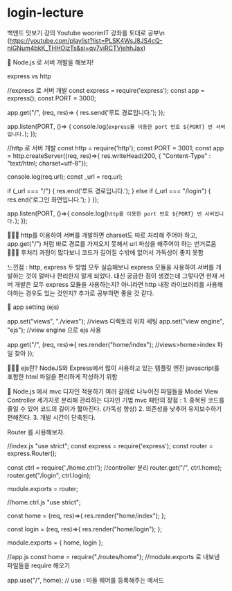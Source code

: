 # login-lecture

백엔드 맛보기 강의
Youtube woorimIT 강좌를 토대로 공부\n
(https://youtube.com/playlist?list=PLSK4WsJ8JS4cQ-niGNum4bkK_THHOizTs&si=qv7viRCTVjehhJax)

🙌 Node.js 로 서버 개발을 해보자!

express vs http

//express 로 서버 개발
const express = require('express');
const app = express();
const PORT = 3000;

app.get("/", (req, res)=> {
res.send('루트 경로입니다.');
});

app.listen(PORT, ()=> {
console.log(`express를 이용한 port 번호 ${PORT} 번 서버입니다.`);
});

//http 로 서버 개발
const http = require('http');
const PORT = 3001;
const app = http.createServer((req, res)=>{
res.writeHead(200, {
"Content-Type" : "text/html; charset=utf-8"});

console.log(req.url);
const \_url = req.url;

if (\_url === "/") {
res.end('루트 경로입니다.');
} else if (\_url === "/login") {
res.end('로그인 화면입니다.');
}
});

app.listen(PORT, ()=>{
console.log(`http를 이용한 port 번호 ${PORT} 번 서버입니다.`);
});

💁🏻‍♀️ http를 이용하여 서버를 개발하면 charset도 따로 처리해 주어야 하고, app.get("/") 처럼 바로 경로를 가져오지 못해서 url 파싱을 해주어야 하는 번거로움
💁🏻‍♀️ 후처리 과정이 많다보니 코드가 길어질 수밖에 없어서 가독성이 좋지 못함

느낀점 : http, express 두 방법 모두 실습해보니 express 모듈을 사용하여 서버를 개발하는 것이 얼마나 편리한지 알게 되었다.
대신 궁금한 점이 생겼는데 그렇다면 현재 서버 개발은 모두 express 모듈을 사용하는지? 아니라면 http 내장 라이브러리를 사용해야하는 경우도 있는 것인지?
추가로 공부하면 좋을 것 같다.

🙌 app setting (ejs)

app.set("views", "./views"); //views 디렉토리 위치 세팅
app.set("view engine", "ejs"); //view engine 으로 ejs 사용

app.get("/", (req, res)=>{
res.render("home/index"); //views>home>index 파일 찾아
});

💁🏻‍♀️ ejs란?
NodeJS와 Express에서 많이 사용하고 있는 템플릿 엔진
javascript를 포함한 html 파일을 편리하게 작성하기 위함

🙌 Node.js 에서 mvc 디자인 적용하기
여러 갈래로 나누어진 파일들을 Model View Controller 세가지로 분리해 관리하는 디자인 기법
mvc 패턴의 장점 : 1. 중복된 코드를 줄일 수 있어 코드의 길이가 짧아진다. (가독성 향상) 2. 의존성을 낮추어 유지보수하기 편해진다. 3. 개발 시간이 단축된다.

Router 를 사용해보자.

//index.js
"use strict";
const express = require('express');
const router = express.Router();

const ctrl = require('./home.ctrl'); //controller 분리
router.get("/", ctrl.home);
router.get("/login", ctrl.login);

module.exports = router;

//home.ctrl.js
"use strict";

const home = (req, res)=>{
res.render("home/index");
};

const login = (req, res)=>{
res.render("home/login");
};

module.exports = {
home,
login
};

//app.js
const home = require("./routes/home"); //module.exports 로 내보낸 파일들을 require 해오기

app.use("/", home); // use : 미들 웨어를 등록해주는 메서드
